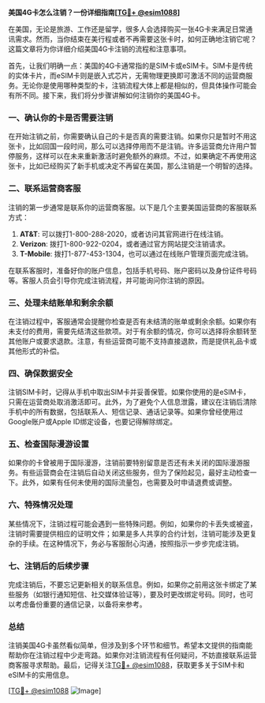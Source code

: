 **美国4G卡怎么注销？一份详细指南[[TG💪+ @esim1088](https://t.me/s/esim1088)]**

在美国，无论是旅游、工作还是留学，很多人会选择购买一张4G卡来满足日常通讯需求。然而，当你结束在美行程或者不再需要这张卡时，如何正确地注销它呢？这篇文章将为你详细介绍美国4G卡注销的流程和注意事项。

首先，让我们明确一点：美国的4G卡通常指的是SIM卡或eSIM卡。SIM卡是传统的实体卡片，而eSIM卡则是嵌入式芯片，无需物理更换即可激活不同的运营商服务。无论你是使用哪种类型的卡，注销流程大体上都是相似的，但具体操作可能会有所不同。接下来，我们将分步骤讲解如何注销你的美国4G卡。

### 一、确认你的卡是否需要注销

在开始注销之前，你需要确认自己的卡是否真的需要注销。如果你只是暂时不用这张卡，比如回国一段时间，那么可以选择停用而不是注销。许多运营商允许用户暂停服务，这样可以在未来重新激活时避免额外的麻烦。不过，如果确定不再使用这张卡，比如已经购买了新手机或决定不再留在美国，那么注销是一个明智的选择。

### 二、联系运营商客服

注销的第一步通常是联系你的运营商客服。以下是几个主要美国运营商的客服联系方式：

1. **AT&T**: 可以拨打1-800-288-2020，或者访问其官网进行在线注销。
2. **Verizon**: 拨打1-800-922-0204，或者通过官方网站提交注销请求。
3. **T-Mobile**: 拨打1-877-453-1304，也可以通过在线账户管理页面完成注销。

在联系客服时，准备好你的账户信息，包括手机号码、账户密码以及身份证件号码等。客服人员会引导你完成注销流程，并可能询问你注销的原因。

### 三、处理未结账单和剩余余额

在注销过程中，客服通常会提醒你检查是否有未结清的账单或剩余余额。如果你有未支付的费用，需要先结清这些款项。对于有余额的情况，你可以选择将余额转至其他账户或要求退款。注意，有些运营商可能不支持直接退款，而是提供礼品卡或其他形式的补偿。

### 四、确保数据安全

注销SIM卡时，记得从手机中取出SIM卡并妥善保管。如果你使用的是eSIM卡，只需在运营商处取消激活即可。此外，为了避免个人信息泄露，建议在注销后清除手机中的所有数据，包括联系人、短信记录、通话记录等。如果你曾经使用过Google账户或Apple ID绑定设备，也要记得解除绑定。

### 五、检查国际漫游设置

如果你的卡曾被用于国际漫游，注销前要特别留意是否还有未关闭的国际漫游服务。有些运营商会在注销后自动关闭这些服务，但为了保险起见，最好主动检查一下。此外，如果有任何未使用的国际流量包，也需要及时申请退费或调整。

### 六、特殊情况处理

某些情况下，注销过程可能会遇到一些特殊问题。例如，如果你的卡丢失或被盗，注销时需要提供相应的证明文件；如果是多人共享的合约计划，注销可能涉及更复杂的手续。在这种情况下，务必与客服耐心沟通，按照指示一步步完成注销。

### 七、注销后的后续步骤

完成注销后，不要忘记更新相关的联系信息。例如，如果你之前用这张卡绑定了某些服务（如银行通知短信、社交媒体验证等），要及时更改绑定号码。同时，也可以考虑备份重要的通信记录，以备将来参考。

### 总结

注销美国4G卡虽然看似简单，但涉及到多个环节和细节。希望本文提供的指南能帮助你在注销过程中少走弯路。如果你对注销流程有任何疑问，不妨直接联系运营商客服寻求帮助。最后，记得关注[TG💪+ @esim1088](https://t.me/s/esim1088)，获取更多关于SIM卡和eSIM卡的实用信息。

[[TG💪+ @esim1088](https://t.me/s/esim1088) ![Image](https://i.postimg.cc/4NQfJmqS/Snipaste-2025-05-13-00-14-12.png)]